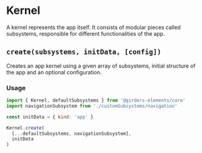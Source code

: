 # Kernel

A kernel represents the app itself. It consists of modular pieces called subsystems, responsible for different functionalities of the app. 

## `create(subsystems, initData, [config])`

Creates an app kernel using a given array of subsystems, initial structure of the app and an optional configuration. 

### Usage

```javascript
import { Kernel, defaultSubsystems } from '@girders-elements/core'
import navigationSubsystem from './customSubsystems/navigation'

const initData = { kind: 'app' }

Kernel.create(
  [...defaultSubsystems, navigationSubsystem],
  initData
)
```

